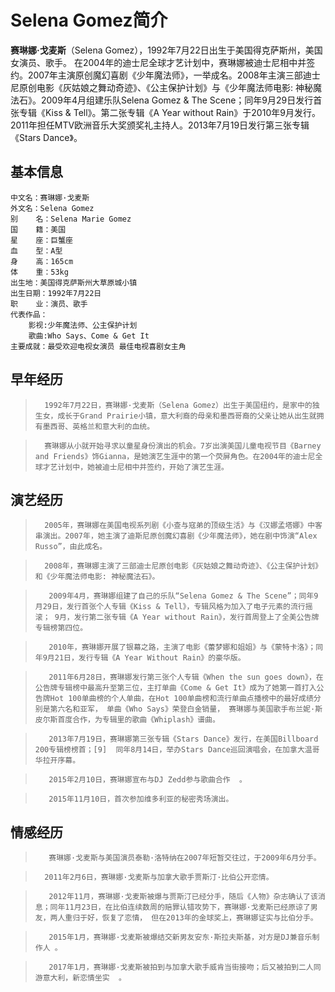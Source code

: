 # Selena Gomez简介 
**赛琳娜·戈麦斯**（Selena Gomez），1992年7月22日出生于美国得克萨斯州，美国女演员、歌手。 在2004年的迪士尼全球才艺计划中，赛琳娜被迪士尼相中并签约。2007年主演原创魔幻喜剧《少年魔法师》，一举成名。2008年主演三部迪士尼原创电影《灰姑娘之舞动奇迹》、《公主保护计划》与《少年魔法师电影: 神秘魔法石》。2009年4月组建乐队Selena Gomez & The Scene；同年9月29日发行首张专辑《Kiss & Tell》。第二张专辑《A Year without Rain》于2010年9月发行。2011年担任MTV欧洲音乐大奖颁奖礼主持人。2013年7月19日发行第三张专辑《Stars Dance》。
## 基本信息
    中文名：赛琳娜·戈麦斯
    外文名：Selena Gomez
    别    名：Selena Marie Gomez
    国    籍：美国
    星    座：巨蟹座
    血    型：A型
    身    高：165cm
    体    重：53kg
    出生地：美国得克萨斯州大草原城小镇
    出生日期：1992年7月22日
    职    业：演员、歌手
    代表作品：
        影视:少年魔法师、公主保护计划 
        歌曲:Who Says、Come & Get It
    主要成就：最受欢迎电视女演员 最佳电视喜剧女主角
## 早年经历
>       1992年7月22日，赛琳娜·戈麦斯（Selena Gomez）出生于美国纽约，是家中的独生女，成长于Grand Prairie小镇，意大利裔的母亲和墨西哥裔的父亲让她从出生就拥有墨西哥、英格兰和意大利的血统。  

>       赛琳娜从小就开始寻求以童星身份演出的机会。7岁出演美国儿童电视节目《Barney and Friends》饰Gianna，是她演艺生涯中的第一个荧屏角色。在2004年的迪士尼全球才艺计划中，她被迪士尼相中并签约，开始了演艺生涯。
## 演艺经历
>       2005年，赛琳娜在美国电视系列剧《小查与寇弟的顶级生活》与《汉娜孟塔娜》中客串演出。2007年，她主演了迪斯尼原创魔幻喜剧《少年魔法师》，她在剧中饰演“Alex Russo”，由此成名。  

>       2008年，赛琳娜主演了三部迪士尼原创电影《灰姑娘之舞动奇迹》、《公主保护计划》和《少年魔法师电影: 神秘魔法石》。  

>        2009年4月，赛琳娜组建了自己的乐队“Selena Gomez & The Scene”；同年9月29日，发行首张个人专辑《Kiss & Tell》，专辑风格为加入了电子元素的流行摇滚； 9月，发行第二张专辑《A Year without Rain》，发行首周登上了全美公告牌专辑榜第四位。  

>        2010年，赛琳娜开展了银幕之路，主演了电影《蕾梦娜和姐姐》与《蒙特卡洛》；同年9月21日，发行专辑《A Year Without Rain》的豪华版。  

>        2011年6月28日，赛琳娜发行第三张个人专辑《When the sun goes down》，在公告牌专辑榜中最高升至第三位，主打单曲《Come & Get It》成为了她第一首打入公告牌Hot 100单曲榜的个人单曲，在Hot 100单曲榜和流行单曲点播榜中的最好成绩分别是第六名和亚军， 单曲《Who Says》荣登白金销量， 赛琳娜与美国歌手布兰妮·斯皮尔斯首度合作，为专辑里的歌曲《Whiplash》谱曲。  

>        2013年7月19日，赛琳娜第三张专辑《Stars Dance》发行，在美国Billboard 200专辑榜榜首；[9]  同年8月14日，举办Stars Dance巡回演唱会，在加拿大温哥华拉开序幕。  

>        2015年2月10日，赛琳娜宣布与DJ Zedd参与歌曲合作  。  

>        2015年11月10日，首次参加维多利亚的秘密秀场演出。
## 情感经历
>        赛琳娜·戈麦斯与美国演员泰勒·洛特纳在2007年短暂交往过，于2009年6月分手。  

>       2011年2月6日，赛琳娜·戈麦斯与加拿大歌手贾斯汀·比伯公开恋情。  

>        2012年11月，赛琳娜·戈麦斯被爆与贾斯汀已经分手，随后《人物》杂志确认了该消息；同年11月23日，在比伯连续数周的赔罪认错攻势下，赛琳娜·戈麦斯已经原谅了男友，两人重归于好，恢复了恋情， 但在2013年的金球奖上，赛琳娜证实与比伯分手。  

>        2015年1月，赛琳娜·戈麦斯被爆结交新男友安东·斯拉夫斯基，对方是DJ兼音乐制作人 。  

>        2017年1月，赛琳娜·戈麦斯被拍到与加拿大歌手威肯当街接吻；后又被拍到二人同游意大利，新恋情坐实  。
